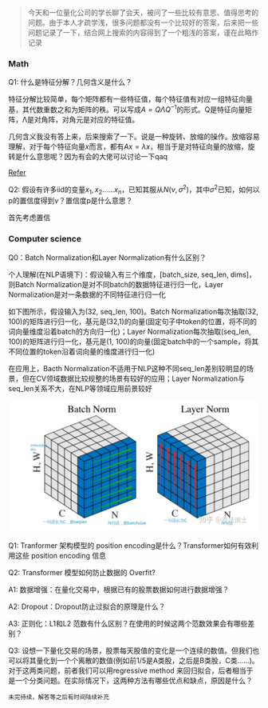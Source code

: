 > 今天和一位量化公司的学长聊了会天，被问了一些比较有意思、值得思考的问题。由于本人才疏学浅，很多问题都没有一个比较好的答案，后来把一些问题记录了一下，结合网上搜索的内容得到了一个粗浅的答案，谨在此略作记录

### Math

Q1: 什么是特征分解？几何含义是什么？

特征分解比较简单，每个矩阵都有一些特征值，每个特征值有对应一组特征向量基，其代数重数之和为矩阵的秩。可以写成$A=QΛQ^{-1}$的形式。Q是特征向量矩阵，Λ是对角阵，对角元是对应的特征值。

几何含义我没有答上来，后来搜索了一下。说是一种旋转、放缩的操作。放缩容易理解，对于每个特征向量$x$而言，都有$Ax=\lambda x$，相当于是对特征向量的放缩，旋转是什么意思呢？因为有会的大佬可以讨论一下qaq

[Refer](https://blog.csdn.net/lipengcn/article/details/51992766)

Q2: 假设有许多iid的变量$x_1, x_2……x_n$，已知其服从$N(\nu, \sigma^2)$，其中$\sigma^2$已知，如何以p的置信度得到$\nu$？置信度p是什么意思？

首先考虑置信

### Computer science

Q0：Batch Normalization和Layer Normalization有什么区别？

个人理解(在NLP语境下)：假设输入有三个维度，[batch_size, seq_len, dims]，则Batch Normalization是对不同batch的数据特征进行归一化，Layer Normalization是对一条数据的不同特征进行归一化

如下图所示，假设输入为(32, seq_len, 100)。Batch Normalization每次抽取(32, 100)的矩阵进行归一化，基元是(32,1)的向量(固定句子中token的位置，将不同的词向量维度沿着batch的方向归一化)；Layer Normalization每次抽取(seq_len, 100)的矩阵进行归一化，基元是(1, 100)的向量(固定batch中的一个sample，将其不同位置的token沿着词向量的维度进行归一化)

在应用上，Bacth Normalization不适用于NLP这种不同seq_len差别较明显的场景，但在CV领域数据比较规整的场景有较好的应用；Layer Normalization与seq_len关系不大，在NLP等领域应用前景较好

![image-20231205171853870](image.png)

Q1: Tranformer 架构模型的 position encoding是什么？Transformer如何有效利用这些 position encoding 信息

Q2: Transformer 模型如何防止数据的 Overfit? 

A1: 数据增强：在量化交易中，根据已有的股票数据如何进行数据增强？

A2: Dropout：Dropout防止过拟合的原理是什么？

A3: 正则化：L1和L2 范数有什么区别？在使用的时候这两个范数效果会有哪些差别？

Q3: 设想一下量化交易的场景，股票每天股值的变化是一个连续的数值。但我们也可以将其量化到一个个离散的数值(例如前1/5是A类股，之后是B类股，C类……)。对于这两类问题，前者我们可以用regressive method 来回归拟合，后者相当于是一个分类问题。在实际情况下，这两种方法有哪些优点和缺点，原因是什么？



`未完待续，解答等之后有时间陆续补充` 